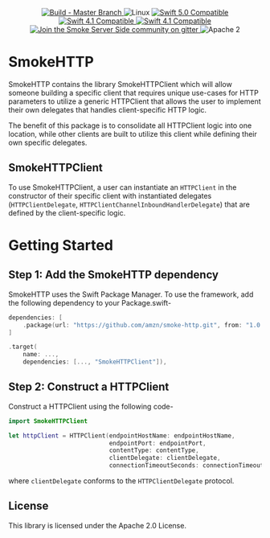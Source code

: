 <p align="center">
<a href="https://travis-ci.com/amzn/smoke-http">
<img src="https://travis-ci.com/amzn/smoke-http.svg?branch=master" alt="Build - Master Branch">
</a>
<img src="https://img.shields.io/badge/os-linux-green.svg?style=flat" alt="Linux">
<a href="http://swift.org">
<img src="https://img.shields.io/badge/swift-5.0-orange.svg?style=flat" alt="Swift 5.0 Compatible">
</a>
<a href="http://swift.org">
<img src="https://img.shields.io/badge/swift-4.1-orange.svg?style=flat" alt="Swift 4.1 Compatible">
</a>
<a href="http://swift.org">
<img src="https://img.shields.io/badge/swift-4.2-orange.svg?style=flat" alt="Swift 4.1 Compatible">
</a>
<a href="https://gitter.im/SmokeServerSide">
<img src="https://img.shields.io/badge/chat-on%20gitter-ee115e.svg?style=flat" alt="Join the Smoke Server Side community on gitter">
</a>
<img src="https://img.shields.io/badge/license-Apache2-blue.svg?style=flat" alt="Apache 2">
</p>

# SmokeHTTP

SmokeHTTP contains the library SmokeHTTPClient which will allow someone building a specific client that requires unique use-cases for HTTP parameters to utilize a generic HTTPClient that allows the user to implement their own delegates that handles client-specific HTTP logic.

The benefit of this package is to consolidate all HTTPClient logic into one location, while other clients  are built to utilize this client while defining their own specific delegates.

## SmokeHTTPClient

To use SmokeHTTPClient, a user can instantiate an ```HTTPClient``` in the constructor of their specific client with instantiated delegates (```HTTPClientDelegate```, ```HTTPClientChannelInboundHandlerDelegate```) that are defined by the client-specific logic.

# Getting Started

## Step 1: Add the SmokeHTTP dependency

SmokeHTTP uses the Swift Package Manager. To use the framework, add the following dependency
to your Package.swift-

```swift
dependencies: [
    .package(url: "https://github.com/amzn/smoke-http.git", from: "1.0.0")
]

.target(
    name: ...,
    dependencies: [..., "SmokeHTTPClient"]),
```

## Step 2: Construct a HTTPClient

Construct a HTTPClient using the following code-

```swift
import SmokeHTTPClient

let httpClient = HTTPClient(endpointHostName: endpointHostName,
                            endpointPort: endpointPort,
                            contentType: contentType,
                            clientDelegate: clientDelegate,
                            connectionTimeoutSeconds: connectionTimeoutSeconds)
```

where ```clientDelegate``` conforms to the ```HTTPClientDelegate``` protocol.

## License

This library is licensed under the Apache 2.0 License.
